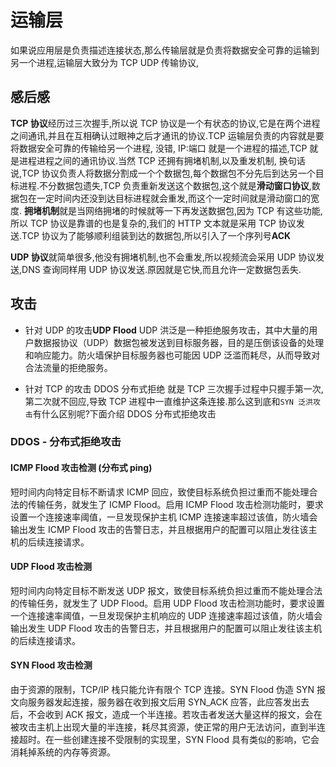 # 运输层

如果说应用层是负责描述连接状态,那么传输层就是负责将数据安全可靠的运输到另一个进程,运输层大致分为 TCP UDP 传输协议,

## 感后感

**TCP 协议**经历过三次握手,所以说 TCP 协议是一个有状态的协议,它是在两个进程之间通讯,并且在互相确认过眼神之后才通讯的协议.TCP 运输层负责的内容就是要将数据安全可靠的传输给另一个进程, 没错, IP:端口 就是一个进程的描述,TCP 就是进程进程之间的通讯协议.当然 TCP 还拥有拥堵机制,以及重发机制, 换句话说,TCP 协议负责人将数据分割成一个个数据包,每个数据包不分先后到达另一个目标进程.不分数据包遗失,TCP 负责重新发送这个数据包,这个就是**滑动窗口协议**,数据包在一定时间内还没到达目标进程就会重发,而这个一定时间就是滑动窗口的宽度. **拥堵机制**就是当网络拥堵的时候就等一下再发送数据包,因为 TCP 有这些功能,所以 TCP 协议是靠谱的也是复杂的,我们的 HTTP 文本就是采用 TCP 协议发送.TCP 协议为了能够顺利组装到达的数据包,所以引入了一个序列号**ACK**

**UDP 协议**就简单很多,他没有拥堵机制,也不会重发,所以视频流会采用 UDP 协议发送,DNS 查询同样用 UDP 协议发送.原因就是它快,而且允许一定数据包丢失.

## 攻击

- 针对 UDP 的攻击**UDP Flood**
  UDP 洪泛是一种拒绝服务攻击，其中大量的用户数据报协议（UDP）数据包被发送到目标服务器，目的是压倒该设备的处理和响应能力。防火墙保护目标服务器也可能因 UDP 泛滥而耗尽，从而导致对合法流量的拒绝服务。

- 针对 TCP 的攻击 DDOS 分布式拒绝
  就是 TCP 三次握手过程中只握手第一次,第二次就不回应,导致 TCP 进程中一直维护这条连接.那么这到底和`SYN 泛洪攻击`有什么区别呢?下面介绍 DDOS 分布式拒绝攻击

### DDOS - 分布式拒绝攻击

#### ICMP Flood 攻击检测 (分布式 ping)

短时间内向特定目标不断请求 ICMP 回应，致使目标系统负担过重而不能处理合法的传输任务，就发生了 ICMP Flood。启用 ICMP Flood 攻击检测功能时，要求设置一个连接速率阈值，一旦发现保护主机 ICMP 连接速率超过该值，防火墙会输出发生 ICMP Flood 攻击的告警日志，并且根据用户的配置可以阻止发往该主机的后续连接请求。

#### UDP Flood 攻击检测

短时间内向特定目标不断发送 UDP 报文，致使目标系统负担过重而不能处理合法的传输任务，就发生了 UDP Flood。启用 UDP Flood 攻击检测功能时，要求设置一个连接速率阈值，一旦发现保护主机响应的 UDP 连接速率超过该值，防火墙会输出发生 UDP Flood 攻击的告警日志，并且根据用户的配置可以阻止发往该主机的后续连接请求。

#### SYN Flood 攻击检测

由于资源的限制，TCP/IP 栈只能允许有限个 TCP 连接。SYN Flood 伪造 SYN 报文向服务器发起连接，服务器在收到报文后用 SYN_ACK 应答，此应答发出去后，不会收到 ACK 报文，造成一个半连接。若攻击者发送大量这样的报文，会在被攻击主机上出现大量的半连接，耗尽其资源，使正常的用户无法访问，直到半连接超时。在一些创建连接不受限制的实现里，SYN Flood 具有类似的影响，它会消耗掉系统的内存等资源。

